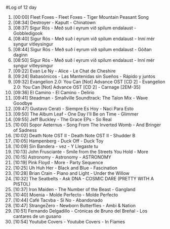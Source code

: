 #Log of 12 day

1. [00:00] Fleet Foxes - Fleet Foxes - Tiger Mountain Peasant Song
1. [08:34] Destroyer - Kaputt - Chinatown
1. [08:37] Sigur Rós - Með suð í eyrum við spilum endalaust - Gobbledigook
1. [08:40] Sigur Rós - Með suð í eyrum við spilum endalaust - Inní mér syngur vitleysingur
1. [08:44] Sigur Rós - Með suð í eyrum við spilum endalaust - Góðan daginn
1. [08:50] Sigur Rós - Með suð í eyrum við spilum endalaust - Inní mér syngur vitleysingur
1. [09:22] Evan Le Ny - Alice - Le Chat de Cheshire
1. [09:24] Babasónicos - Las Mantenidas sin Sueños - Rápido y juntos
1. [09:32] Evangelion 2.0: You Can [Not] Advance OST [CD 2] - Evangelion 2.0: You Can [Not] Advance OST [CD 2] - Carnage [2EM-35]
1. [09:36] El Camino - El Camino - Delirio
1. [09:41] Steadman - Smallville Soundtrack: The Talon Mix - Wave Goodbye
1. [09:47] Gustavo Cerati - Siempre Es Hoy - Naci Para Esto
1. [09:50] The Album Leaf - One Day I'll Be on Time - Glimmer
1. [09:55] Jeff Buckley - The Grace EPs - So Real
1. [10:00] Sopor Aeternus - Song From The Inverted Womb - And Bringer of Sadness
1. [10:02] Death Note OST II - Death Note OST II - Shudder B
1. [10:05] Hampenberg - Duck Off - Duck Toy
1. [10:09] Sin Bandera - vez - Y Llegaste tu
1. [10:13] John Frusciante - Smile from the Streets You Hold - More
1. [10:15] Astronomy - Astronomy - ASTRONOMY
1. [10:19] Pink Floyd - More - Party Sequence
1. [10:25] Uh Huh Her - Black and Blue - Fascination
1. [10:28] Brian Crain - Piano and Light - Under the Willow
1. [10:32] The Seatbelts - Ask DNA - COSMIC DARE (PRETTY WITH A PISTOL)
1. [10:37] Iron Maiden - The Number of the Beast - Gangland
1. [10:40] Moenia - Molde Perfecto - Molde Perfecto
1. [10:44] Café Tacvba - Si No - Abandonado
1. [10:47] StrangeZero - Newborn Butterflies - Ambi & Nation
1. [10:51] Fernando Delgadillo - Crónicas de Bruno del Breñal - Los cantares de un gusano
1. [10:54] Youtube Covers - Youtube Covers - In Flames
